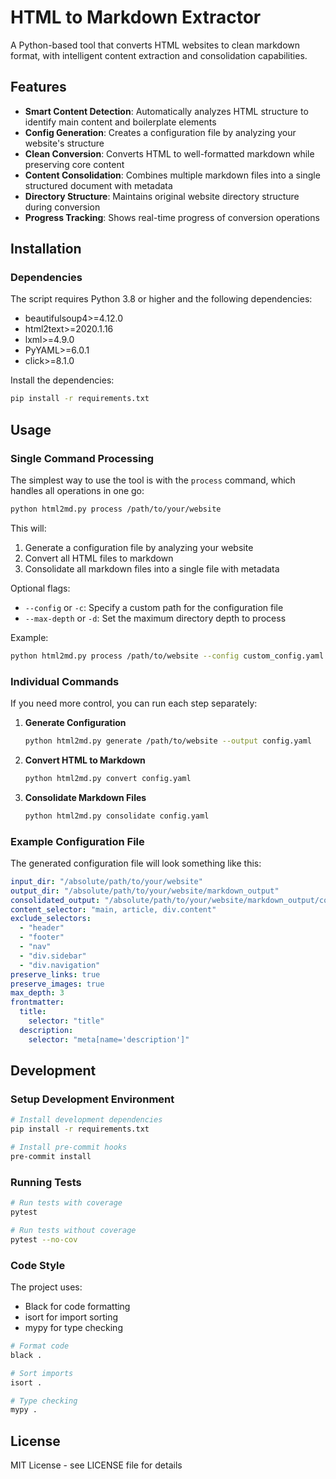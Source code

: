 # HTML to Markdown Extractor

A Python-based tool that converts HTML websites to clean markdown format, with intelligent content extraction and consolidation capabilities.

## Features

- **Smart Content Detection**: Automatically analyzes HTML structure to identify main content and boilerplate elements
- **Config Generation**: Creates a configuration file by analyzing your website's structure
- **Clean Conversion**: Converts HTML to well-formatted markdown while preserving core content
- **Content Consolidation**: Combines multiple markdown files into a single structured document with metadata
- **Directory Structure**: Maintains original website directory structure during conversion
- **Progress Tracking**: Shows real-time progress of conversion operations

## Installation

### Dependencies

The script requires Python 3.8 or higher and the following dependencies:

- beautifulsoup4>=4.12.0
- html2text>=2020.1.16
- lxml>=4.9.0
- PyYAML>=6.0.1
- click>=8.1.0

Install the dependencies:
```bash
pip install -r requirements.txt
```

## Usage

### Single Command Processing

The simplest way to use the tool is with the `process` command, which handles all operations in one go:

```bash
python html2md.py process /path/to/your/website
```

This will:
1. Generate a configuration file by analyzing your website
2. Convert all HTML files to markdown
3. Consolidate all markdown files into a single file with metadata

Optional flags:
- `--config` or `-c`: Specify a custom path for the configuration file
- `--max-depth` or `-d`: Set the maximum directory depth to process

Example:
```bash
python html2md.py process /path/to/website --config custom_config.yaml --max-depth 3
```

### Individual Commands

If you need more control, you can run each step separately:

1. **Generate Configuration**
   ```bash
   python html2md.py generate /path/to/website --output config.yaml
   ```

2. **Convert HTML to Markdown**
   ```bash
   python html2md.py convert config.yaml
   ```

3. **Consolidate Markdown Files**
   ```bash
   python html2md.py consolidate config.yaml
   ```

### Example Configuration File

The generated configuration file will look something like this:

```yaml
input_dir: "/absolute/path/to/your/website"
output_dir: "/absolute/path/to/your/website/markdown_output"
consolidated_output: "/absolute/path/to/your/website/markdown_output/consolidated.md"
content_selector: "main, article, div.content"
exclude_selectors:
  - "header"
  - "footer"
  - "nav"
  - "div.sidebar"
  - "div.navigation"
preserve_links: true
preserve_images: true
max_depth: 3
frontmatter:
  title:
    selector: "title"
  description:
    selector: "meta[name='description']"
```

## Development

### Setup Development Environment

```bash
# Install development dependencies
pip install -r requirements.txt

# Install pre-commit hooks
pre-commit install
```

### Running Tests

```bash
# Run tests with coverage
pytest

# Run tests without coverage
pytest --no-cov
```

### Code Style

The project uses:
- Black for code formatting
- isort for import sorting
- mypy for type checking

```bash
# Format code
black .

# Sort imports
isort .

# Type checking
mypy .
```

## License

MIT License - see LICENSE file for details 